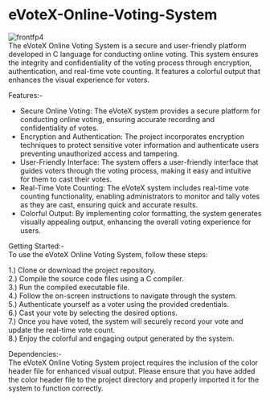# eVoteX-Online-Voting-System
  ![frontfp4](https://github.com/TuShArBhArDwA/eVoteX-Online-Voting-System/assets/116137083/e7ba4230-f869-4239-9e9e-64ac9f5f1b44)          
The eVoteX Online Voting System is a secure and user-friendly platform developed in C language for conducting online voting. 
This system ensures the integrity and confidentiality of the voting process through encryption, authentication, and real-time vote counting. 
It features a colorful output that enhances the visual experience for voters.

Features:-      
* Secure Online Voting: The eVoteX system provides a secure platform for conducting online voting, ensuring accurate recording and
  confidentiality of votes.
* Encryption and Authentication: The project incorporates encryption techniques to protect sensitive voter information and authenticate 
  users preventing unauthorized access and tampering.
* User-Friendly Interface: The system offers a user-friendly interface that guides voters through the voting process, making it easy
  and intuitive for them to cast their votes.
* Real-Time Vote Counting: The eVoteX system includes real-time vote counting functionality, enabling administrators to monitor and
  tally votes as they are cast, ensuring quick and accurate results.
* Colorful Output: By implementing color formatting, the system generates visually appealing output, enhancing the overall voting
  experience for users.

Getting Started:-                              
To use the eVoteX Online Voting System, follow these steps:

1.) Clone or download the project repository.                             
2.) Compile the source code files using a C compiler.                             
3.) Run the compiled executable file.                             
4.) Follow the on-screen instructions to navigate through the system.                             
5.) Authenticate yourself as a voter using the provided credentials.                             
6.) Cast your vote by selecting the desired options.                             
7.) Once you have voted, the system will securely record your vote and update the real-time vote count.                             
8.) Enjoy the colorful and engaging output generated by the system.

Dependencies:-                               
The eVoteX Online Voting System project requires the inclusion of the color header file for enhanced visual output. 
Please ensure that you have added the color header file to the project directory and properly imported it for the system to function correctly.
